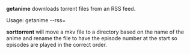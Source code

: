 **getanime** downloads torrent files from an RSS feed.

Usage: getanime --rss=<URL of RSS feed>

**sorttorrent** will move a mkv file to a directory based on the name of the
anime and rename the file to have the episode number at the start so episodes
are played in the correct order.


